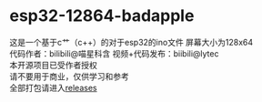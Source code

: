 # esp32-12864-badapple
这是一个基于c艹（c++）的对于esp32的ino文件 屏幕大小为128x64 <br>
代码作者：bilibili@喵星科含 视频+代码发布：biibili@lytec  <br>
本开源项目已受作者授权 <br>
请不要用于商业，仅供学习和参考<br>
全部打包请进入<a href='https://github.com/ltyech/esp32-12864-badapple/releases'>releases<a/>

